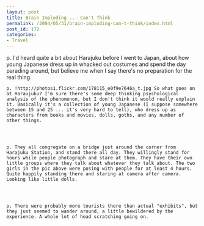 ```yaml
---
layout: post
title: Brain Imploding ... Can't Think
permalink: /2004/05/31/brain-imploding-can-t-think/index.html
post_id: 172
categories: 
- Travel
---
```


p. I'd heard quite a bit about Harajuku before I went to Japan, about how young Japanese dress up in whacked out costumes and spend the day parading around, but believe me when I say there's no preparation for the real thing.




	p. !http://photos1.flickr.com/178115_e0f9e7646a_t.jpg So what goes on at Haraujuku? I'm sure there's some deep thinking psychological analysis of the phenomenon, but I don't think it would really explain it. Basically it's a collection of young Japanese (I suppose somewhere between 15 and 25 ... it's very hard to tell), who dress up as characters from books and movies, dolls, goths, and any number of other things.




	p. They all congregate on a bridge just around the corner from Harajuku Station, and stand there all day. They willingly stand for hours while people photograph and stare at them. They have their own little groups where they talk about whatever they talk about. The two girls in the pic above were posing with people for at least 4 hours. Quite happily standing there and staring at camera after camera. Looking like little dolls.




	p. There were probably more tourists there than actual "exhibits", but they just seemed to wander around, a little bewildered by the experience. A whole lot of head scratching going on.

